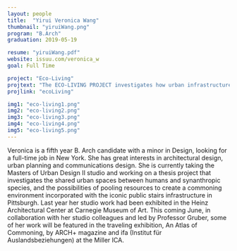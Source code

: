 ```yaml
---
layout: people
title:  "Yirui Veronica Wang"
thumbnail: "yiruiWang.png"
program: "B.Arch"
graduation: 2019-05-19

resume: "yiruiWang.pdf"
website: issuu.com/veronica_w
goal: Full Time

project: "Eco-Living"
projtext: "The ECO-LIVING PROJECT investigates how urban infrastructure and ecology can play a role in affordable housing in the Strip District area of Pittsburgh. An emphasis is put on incorporating ecological strategies with environmental and demographic analysis. The project is divided into four phases: site analysis, precedence study, eco-machine analysis, and housing proposal."
projlink: "ecoLiving"

img1: "eco-living1.png"
img2: "eco-living2.png"
img3: "eco-living3.png"
img4: "eco-living4.png"
img5: "eco-living5.png"
---
```


Veronica is a fifth year B. Arch candidate with a minor in Design, looking for a full-time job in New York. She has great interests in architectural design, urban planning and communications design. She is currently taking the Masters of Urban Design II studio and working on a thesis project that investigates the shared urban spaces between humans and synanthropic species, and the possibilities of pooling resources to create a commoning environment incorporated with the iconic public stairs infrastructure in Pittsburgh. Last year her studio work had been exhibited in the Heinz Architectural Center at Carnegie Museum of Art. This coming June, in collaboration with her studio colleagues and led by Professor Gruber, some of her work will be featured in the traveling exhibition, An Atlas of Commoning, by ARCH+ magazine and ifa (Institut für Auslandsbeziehungen) at the Miller ICA.
